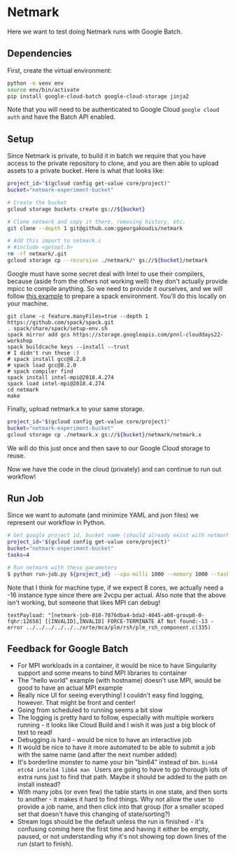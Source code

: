 # Netmark

Here we want to test doing Netmark runs with Google Batch.

## Dependencies

First, create the virtual environment:

```bash
python -m venv env
source env/bin/activate
pip install google-cloud-batch google-cloud-storage jinja2
```

Note that you will need to be authenticated to Google Cloud `google cloud auth`
and have the Batch API enabled.

## Setup

Since Netmark is private, to build it in batch we require that you have access to the private repository
to clone, and you are then able to upload assets to a private bucket. Here is what that looks like:

```bash
project_id="$(gcloud config get-value core/project)"
bucket="netmark-experiment-bucket"

# Create the bucket
gcloud storage buckets create gs://${bucket}

# Clone netmark and copy it there, removing history, etc.
git clone --depth 1 git@github.com:ggeorgakoudis/netmark

# Add this import to netmark.c
# #include <getopt.h>
rm -rf netmark/.git
gcloud storage cp --recursive ./netmark/* gs://${bucket}/netmark
```


Google must have some secret deal with Intel to use their compilers, because
(aside from the others not working well) they don't actually provide mpicc to compile
anything. So we need to provide it ourselves, and we will follow [this example](https://github.com/GoogleCloudPlatform/batch-samples/tree/d026683aa27d01111ec68a66d07abadab1712730/wrf)
to prepare a spack environment. You'll do this locally on your machine.

```
git clone -c feature.manyFiles=true --depth 1 https://github.com/spack/spack.git
. spack/share/spack/setup-env.sh
spack mirror add gcs https://storage.googleapis.com/pnnl-clouddays22-workshop
spack buildcache keys --install --trust
# I didn't run these :)
# spack install gcc@8.2.0
# spack load gcc@8.2.0
# spack compiler find
spack install intel-mpi@2018.4.274
spack load intel-mpi@2018.4.274
cd netmark
make
```

Finally, upload netmark.x to your same storage.

```bash
project_id="$(gcloud config get-value core/project)"
bucket="netmark-experiment-bucket"
gcloud storage cp ./netmark.x gs://${bucket}/netmark/netmark.x
```


We will do this just once and then save to our Google Cloud storage to reuse.

Now we have the code in the cloud (privately) and can continue to run out workflow!

## Run Job

Since we want to automate (and minimize YAML and json files) we represent our workflow
in Python.

```bash
# Get google project id, bucket name (should already exist with netmark code)
project_id="$(gcloud config get-value core/project)"
bucket="netmark-experiment-bucket"
tasks=4

# Run netmark with these parameters
$ python run-job.py ${project_id} --cpu-milli 1000 --memory 1000 --tasks ${tasks} --max-run-duration 3600s --bucket ${bucket} --machine-type c2-standard-16 --job-name netmark-job-001
```

Note that I think for machine type, if we expect 8 cores, we actually need a -16 instance type since there are 2vcpu per actual.
Also note that the above isn't working, but someone that likes MPI can debug!

```
textPayload: "[netmark-job-010-7076dba4-bda2-4045-a00-group0-0-fqhr:12658] [[INVALID],INVALID] FORCE-TERMINATE AT Not found:-13 - error ../../../../../../orte/mca/plm/rsh/plm_rsh_component.c(335)
```

## Feedback for Google Batch

- For MPI workloads in a container, it would be nice to have Singularity support and some means to bind MPI libraries to container
- The "hello world" example (with hostname) doesn't use MPI, would be good to have an actual MPI example
- Really nice UI for seeing everything! I couldn't easy find logging, however. That might be front and center!
- Going from scheduled to running seems a bit slow
- The logging is pretty hard to follow, especially with multiple workers running - it looks like Cloud Build and I wish it was just a big block of text to read!
- Debugging is hard - would be nice to have an interactive job
- It would be nice to have it more automated to be able to submit a job with the same name (and after the next number added)
- It's borderline monster to name your bin "bin64" instead of bin. `bin64 etc64 intel64 lib64 man ` Users are going to have to go thorough lots of extra runs just to find that path. Maybe it should be added to the path on install instead?
- With many jobs (or even few) the table starts in one state, and then sorts to another - it makes it hard to find things. Why not allow the user to provide a job name, and then click into that group (for a smaller scoped set that doesn't have this changing of state/sorting?)
- Stream logs should be the default unless the run is finished - it's confusing coming here the first time and having it either be empty, paused, or not understanding why it's not showing top down lines of the run (start to finish).
